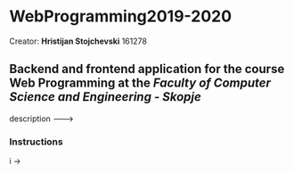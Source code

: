 # WebProgramming2019-2020
Creator: **Hristijan Stojchevski** 161278  
## Backend and frontend application for the course **Web Programming** at the *Faculty of Computer Science and Engineering - Skopje*

description --->

### Instructions

i ->
